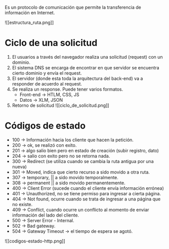 Es un protocolo de comunicación que permite la transferencia de información en Internet.

![[estructura_ruta.png]]

# Ciclo de una solicitud
1. El usuarios a través del navegador realiza una solicitud (request) con un dominio.
2. El sistema DNS se encarga de encontrar en que servidor se encuentra cierto dominio y envía el request.
3. El servidor (donde esta toda la arquitectura del back-end) va a responder de acuerdo al request.
4. Se realiza un response. Puede tener varios formatos. 
	- Front-end -> HTLM, CSS, JS
	- Datos -> XLM, JSON
5. Retorno de solicitud
![[ciclo_de_solicitud.png]]

# Códigos de estado
- 100 -> Información hacia los cliente que hacen la petición.
- 200 -> ok, se realizó con exito.
- 201 -> algo salio bien pero en estado de creación (subir registro, dato)
- 204 -> salio con exito pero no se retorna nada.
- 300 -> Redirect (se utiliza cuando se cambia la ruta antigua por una nueva)
- 301 -> Moved, indica que cierto recurso a sido movido a otra ruta.
- 307 -> temporary, || a sido movido temporalmente.
- 308 -> permanent || a sido movido permanentemente.
- 400 -> Client Error (sucede cuando el cliente envía información errónea)
- 401 -> Unauthorized, no se tiene permiso para ingresar a cierta página.
- 404 -> Not found, ocurre cuando se trata de ingresar a una página que no existe.
- 409 -> Conflict, cuando ocurre un conflicto al momento de enviar información del lado del cliente.
- 500 -> Server Error - Internal.
- 502 -> Bad gateway.
- 504 -> Gateway Timeout -> el tiempo de espera se agotó.

![[codigos-estado-http.png]]